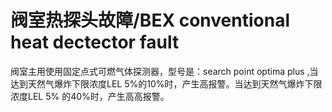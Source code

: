 # 阀室热探头故障/BEX conventional heat dectector fault
阀室主用使用固定点式可燃气体探测器，型号是：search point optima plus ,当达到天然气爆炸下限浓度LEL 5%的10%时，产生高报警。当达到天然气爆炸下限浓度LEL 5% 的40%时，产生高高报警。

